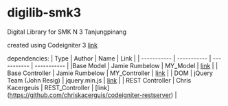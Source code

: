 # digilib-smk3
Digital Library for SMK N 3 Tanjungpinang

created using Codeigniter 3 [link](https://github.com/bcit-ci/CodeIgniter)


dependencies:
| Type | Author | Name | Link |
| ----------- | ----------- | ----------- | ----------- |
|Base Model | Jamie Rumbelow | MY_Model | [link](https://github.com/jamierumbelow/codeigniter-base-model) |
| Base Controller | Jamie Rumbelow | MY_Controller | [link](https://github.com/jamierumbelow/codeigniter-base-controller) |
| DOM | jQuery Team (John Resig) | jquery.min.js | [link](https://jquery.com/) |
| REST Controller | Chris Kacergeuis | REST_Controller | [link] (https://github.com/chriskacerguis/codeigniter-restserver) |
